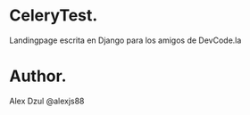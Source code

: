 CeleryTest.
==========

Landingpage escrita en Django para los amigos de DevCode.la


Author.
========
Alex Dzul @alexjs88
